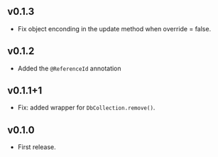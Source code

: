 ## v0.1.3
* Fix object enconding in the update method when override = false.

## v0.1.2
* Added the `@ReferenceId` annotation

## v0.1.1+1
* Fix: added wrapper for `DbCollection.remove()`.

## v0.1.0
* First release.

